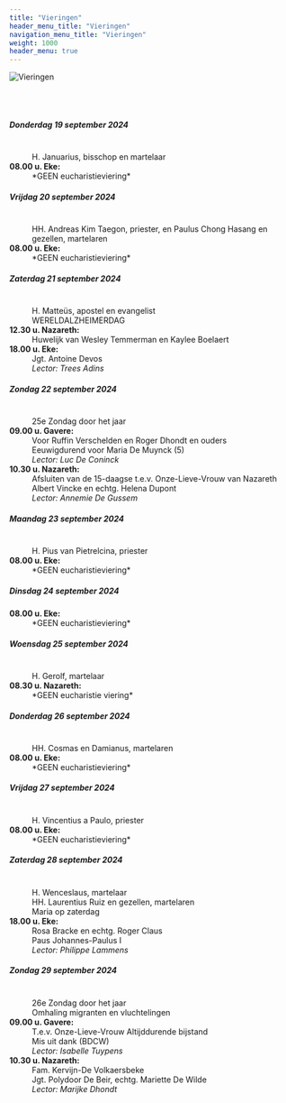 ```yaml
---
title: "Vieringen"
header_menu_title: "Vieringen"
navigation_menu_title: "Vieringen"
weight: 1000
header_menu: true
---
```


![Vieringen](images/liturgische-vieringen.jpg)

<br>
<br>

##### Donderdag 19 september 2024  
<dl><dt>&nbsp;</dt><dd>H. Januarius, bisschop en martelaar<br></dd><dt><b>08.00 u. Eke:</b></dt><dd>*GEEN eucharistieviering*</dd>
</dl>

##### Vrijdag 20 september 2024  
<dl><dt>&nbsp;</dt><dd>HH. Andreas Kim Taegon, priester, en Paulus Chong Hasang en gezellen, martelaren<br></dd><dt><b>08.00 u. Eke:</b></dt><dd>*GEEN eucharistieviering*</dd>
</dl>

##### Zaterdag 21 september 2024  
<dl><dt>&nbsp;</dt><dd>H. Matteüs, apostel en evangelist<br>WERELDALZHEIMERDAG<br></dd><dt><b>12.30 u. Nazareth:</b></dt><dd>Huwelijk van Wesley Temmerman en Kaylee Boelaert</dd>
<dt><b>18.00 u. Eke:</b></dt><dd>Jgt. Antoine Devos<br><i>Lector: Trees Adins</i></dd>
</dl>

##### Zondag 22 september 2024  
<dl><dt>&nbsp;</dt><dd>25e Zondag door het jaar<br></dd><dt><b>09.00 u. Gavere:</b></dt><dd>Voor Ruffin Verschelden en Roger Dhondt en ouders<br>Eeuwigdurend voor Maria De Muynck (5)<br><i>Lector: Luc De Coninck</i></dd>
<dt><b>10.30 u. Nazareth:</b></dt><dd>Afsluiten van de 15-daagse t.e.v. Onze-Lieve-Vrouw van Nazareth<br>Albert Vincke en echtg. Helena Dupont<br><i>Lector: Annemie De Gussem</i></dd>
</dl>

##### Maandag 23 september 2024  
<dl><dt>&nbsp;</dt><dd>H. Pius van Pietrelcina, priester<br></dd><dt><b>08.00 u. Eke:</b></dt><dd>*GEEN eucharistieviering*</dd>
</dl>

##### Dinsdag 24 september 2024  
<dl><dt><b>08.00 u. Eke:</b></dt><dd>*GEEN eucharistieviering*</dd>
</dl>

##### Woensdag 25 september 2024  
<dl><dt>&nbsp;</dt><dd>H. Gerolf, martelaar<br></dd><dt><b>08.30 u. Nazareth:</b></dt><dd>*GEEN eucharistie viering*</dd>
</dl>

##### Donderdag 26 september 2024  
<dl><dt>&nbsp;</dt><dd>HH. Cosmas en Damianus, martelaren<br></dd><dt><b>08.00 u. Eke:</b></dt><dd>*GEEN eucharistieviering*</dd>
</dl>

##### Vrijdag 27 september 2024  
<dl><dt>&nbsp;</dt><dd>H. Vincentius a Paulo, priester<br></dd><dt><b>08.00 u. Eke:</b></dt><dd>*GEEN eucharistieviering*</dd>
</dl>

##### Zaterdag 28 september 2024  
<dl><dt>&nbsp;</dt><dd>H. Wenceslaus, martelaar<br>HH. Laurentius Ruiz en gezellen, martelaren<br>Maria op zaterdag<br></dd><dt><b>18.00 u. Eke:</b></dt><dd>Rosa Bracke en echtg. Roger Claus<br>Paus Johannes-Paulus I<br><i>Lector: Philippe Lammens</i></dd>
</dl>

##### Zondag 29 september 2024  
<dl><dt>&nbsp;</dt><dd>26e Zondag door het jaar<br>Omhaling migranten en vluchtelingen<br></dd><dt><b>09.00 u. Gavere:</b></dt><dd>T.e.v. Onze-Lieve-Vrouw Altijddurende bijstand<br>Mis uit dank (BDCW)<br><i>Lector: Isabelle Tuypens</i></dd>
<dt><b>10.30 u. Nazareth:</b></dt><dd>Fam. Kervijn-De Volkaersbeke<br>Jgt. Polydoor De Beir, echtg. Mariette De Wilde<br><i>Lector: Marijke Dhondt</i></dd>
</dl>
<br>
<br>
<br>


